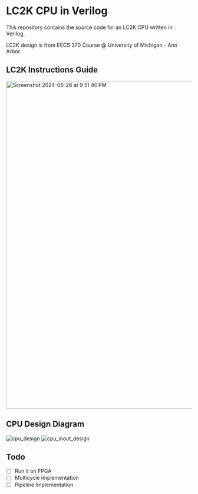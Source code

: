 # LC2K CPU in Verilog

This repository contains the source code for an LC2K CPU written in Verilog.

LC2K design is from EECS 370 Course @ University of Michigan - Ann Arbor. 

## LC2K Instructions Guide
<img width="886" alt="Screenshot 2024-06-26 at 9 51 40 PM" src="https://github.com/jinw06k/lc2k-cpu/assets/49907866/d353dec8-8eb0-4a39-b457-7847ec64f045">

## CPU Design Diagram
![cpu_design](https://github.com/jinw06k/lc2k-cpu/assets/49907866/de797f0a-99e8-407f-95ff-c3fccabfd371)
![cpu_inout_design](https://github.com/jinw06k/lc2k-cpu/assets/49907866/2219b768-7bc2-4128-8d42-ead387338dd5)

## Todo

- [ ] Run it on FPGA 
- [ ] Multicycle Implementation
- [ ] Pipeline Implementation
